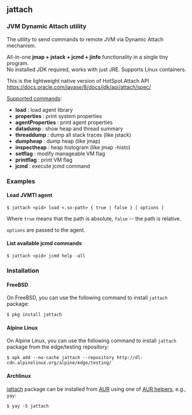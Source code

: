 ## jattach

### JVM Dynamic Attach utility

The utility to send commands to remote JVM via Dynamic Attach mechanism.

All-in-one **jmap + jstack + jcmd + jinfo** functionality in a single tiny program.  
No installed JDK required, works with just JRE. Supports Linux containers.

This is the lightweight native version of HotSpot Attach API  
https://docs.oracle.com/javase/8/docs/jdk/api/attach/spec/

[Supported commands](http://hg.openjdk.java.net/jdk8u/jdk8u/hotspot/file/812ed44725b8/src/share/vm/services/attachListener.cpp#l388):
 - **load**            : load agent library
 - **properties**      : print system properties
 - **agentProperties** : print agent properties
 - **datadump**        : show heap and thread summary
 - **threaddump**      : dump all stack traces (like jstack)
 - **dumpheap**        : dump heap (like jmap)
 - **inspectheap**     : heap histogram (like jmap -histo)
 - **setflag**         : modify manageable VM flag
 - **printflag**       : print VM flag
 - **jcmd**            : execute jcmd command

### Examples
#### Load JVMTI agent

    $ jattach <pid> load <.so-path> { true | false } [ options ]

Where `true` means that the path is absolute, `false` -- the path is relative.

`options` are passed to the agent.

#### List available jcmd commands 

    $ jattach <pid> jcmd help -all

### Installation
#### FreeBSD

On FreeBSD, you can use the following command to install `jattach` package:

    $ pkg install jattach

#### Alpine Linux

On Alpine Linux, you can use the following command to install `jattach` package from the edge/testing repository:

    $ apk add --no-cache jattach --repository http://dl-cdn.alpinelinux.org/alpine/edge/testing/

#### Archlinux

[jattach](https://aur.archlinux.org/packages/jattach/) package can be installed from [AUR](https://wiki.archlinux.org/index.php/Arch_User_Repository) using one of [AUR helpers](https://wiki.archlinux.org/index.php/AUR_helpers), e.g., `yay`:

    $ yay -S jattach
